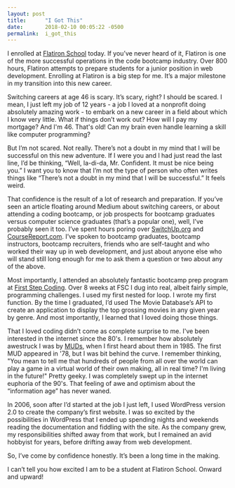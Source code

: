 ```yaml
---
layout: post
title:      "I Got This"
date:       2018-02-10 00:05:22 -0500
permalink:  i_got_this
---
```


<p>I enrolled at <a href="http://flatironschool.com">Flatiron School</a> today. If you’ve never heard of it, Flatiron is one of the more successful operations in the code bootcamp industry. Over 800 hours, Flatiron attempts to prepare students for a junior position in web development. Enrolling at Flatiron is a big step for me. It’s a major milestone in my transition into this new career.</p>

<p>Switching careers at age 46 is scary. It’s scary, right? I should be scared. I mean, I just left my job of 12 years - a job I loved at a nonprofit doing absolutely amazing work - to embark on a new career in a field about which I know very little. What if things don’t work out? How will I pay my mortgage? And I'm 46.  That's old! Can my brain even handle learning a skill like computer programming? </p>

<p>But I’m not scared. Not really. There’s not a doubt in my mind that I will be successful on this new adventure. If I were you and I had just read the last line, I’d be thinking, “Well, la-di-da, Mr. Confident. It must be nice being you.” I want you to know that I’m not the type of person who often writes things like “There’s not a doubt in my mind that I will be successful.” It feels weird. </p>

<p>That confidence is the result of a lot of research and preparation. If you’ve seen an article floating around Medium about switching careers, or about attending a coding bootcamp, or job prospects for bootcamp graduates versus computer science graduates (that’s a popular one), well, I’ve probably seen it too.  I’ve spent hours poring over <a href="http://switchup.org">SwitchUp.org</a> and <a href="http://coursereport.com">CourseReport.com</a>. I’ve spoken to bootcamp graduates, bootcamp instructors, bootcamp recruiters, friends who are self-taught and who worked their way up in web development, and just about anyone else who will stand still long enough for me to ask them a question or two about any of the above.</p>

<p>Most importantly, I attended an absolutely fantastic bootcamp prep program at <a href="http://firststepcoding.com">First Step Coding</a>. Over 8 weeks at FSC I dug into real, albeit fairly simple, programming challenges. I used my first nested for loop. I wrote my first function. By the time I graduated, I’d used The Movie Database’s API to create an application to display the top grossing movies in any given year by genre. And most importantly, I learned that I loved doing those things. </p>

<p>That I loved coding didn’t come as complete surprise to me. I've been interested in the internet since the 80's. I remember how absolutely awestruck I was by <a href="https://en.wikipedia.org/wiki/MUD">MUDs</a>, when I first heard about them in 1985. The first MUD appeared in '78, but I was bit behind the curve. I remember thinking, "You mean to tell me that hundreds of people from all over the world can play a game in a virtual world of their own making, all in real time? I'm living in the future!" Pretty geeky. I was completely swept up in the internet euphoria of the 90's. That feeling of awe and optimism about the “information age” has never waned. </p>

<p>In 2006, soon after I’d started at the job I just left, I used WordPress version 2.0 to create the company’s first website. I was so excited by the possibilities in WordPress that I ended up spending nights and weekends reading the documentation and fiddling with the site. As the company grew, my responsibilities shifted away from that work, but I remained an avid hobbyist for years, before drifting away from web development.</p>

<p>So, I’ve come by confidence honestly. It’s been a long time in the making.</p>

<p>I can’t tell you how excited I am to be a student at Flatiron School. Onward and upward!</p>

